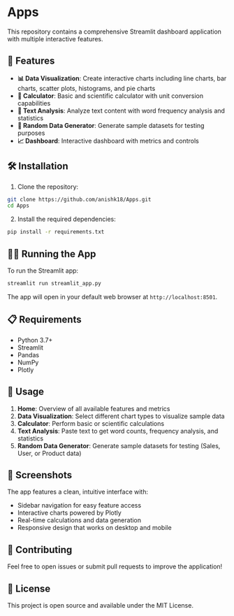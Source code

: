 # Apps

This repository contains a comprehensive Streamlit dashboard application with multiple interactive features.

## 🚀 Features

- **📊 Data Visualization**: Create interactive charts including line charts, bar charts, scatter plots, histograms, and pie charts
- **🧮 Calculator**: Basic and scientific calculator with unit conversion capabilities
- **📝 Text Analysis**: Analyze text content with word frequency analysis and statistics
- **🎲 Random Data Generator**: Generate sample datasets for testing purposes
- **📈 Dashboard**: Interactive dashboard with metrics and controls

## 🛠️ Installation

1. Clone the repository:
```bash
git clone https://github.com/anishk18/Apps.git
cd Apps
```

2. Install the required dependencies:
```bash
pip install -r requirements.txt
```

## 🏃‍♂️ Running the App

To run the Streamlit app:

```bash
streamlit run streamlit_app.py
```

The app will open in your default web browser at `http://localhost:8501`.

## 📋 Requirements

- Python 3.7+
- Streamlit
- Pandas
- NumPy
- Plotly

## 🎯 Usage

1. **Home**: Overview of all available features and metrics
2. **Data Visualization**: Select different chart types to visualize sample data
3. **Calculator**: Perform basic or scientific calculations
4. **Text Analysis**: Paste text to get word counts, frequency analysis, and statistics
5. **Random Data Generator**: Generate sample datasets for testing (Sales, User, or Product data)

## 📸 Screenshots

The app features a clean, intuitive interface with:
- Sidebar navigation for easy feature access
- Interactive charts powered by Plotly
- Real-time calculations and data generation
- Responsive design that works on desktop and mobile

## 🤝 Contributing

Feel free to open issues or submit pull requests to improve the application!

## 📄 License

This project is open source and available under the MIT License.
